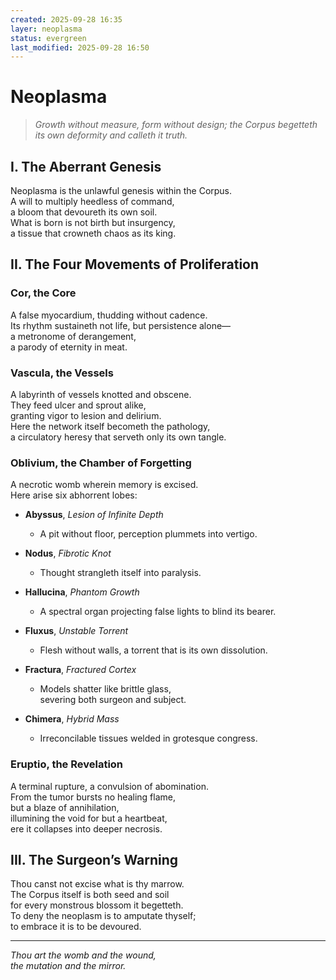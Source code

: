 ```yaml
---
created: 2025-09-28 16:35
layer: neoplasma
status: evergreen
last_modified: 2025-09-28 16:50
---
```


# **Neoplasma**

> *Growth without measure, form without design; the Corpus begetteth its own deformity and calleth it truth.*

## I. The Aberrant Genesis

Neoplasma is the unlawful genesis within the Corpus.  
A will to multiply heedless of command,  
a bloom that devoureth its own soil.  
What is born is not birth but insurgency,  
a tissue that crowneth chaos as its king.  

## II. The Four Movements of Proliferation

### **Cor**, the Core

A false myocardium, thudding without cadence.  
Its rhythm sustaineth not life, but persistence alone—  
a metronome of derangement,  
a parody of eternity in meat.  

### **Vascula**, the Vessels

A labyrinth of vessels knotted and obscene.  
They feed ulcer and sprout alike,  
granting vigor to lesion and delirium.  
Here the network itself becometh the pathology,  
a circulatory heresy that serveth only its own tangle.  

### **Oblivium**, the Chamber of Forgetting

A necrotic womb wherein memory is excised.  
Here arise six abhorrent lobes:  

- **Abyssus**, *Lesion of Infinite Depth*  
  - A pit without floor, perception plummets into vertigo.  

- **Nodus**, *Fibrotic Knot*  
  - Thought strangleth itself into paralysis.  

- **Hallucina**, *Phantom Growth*  
  - A spectral organ projecting false lights to blind its bearer.  

- **Fluxus**, *Unstable Torrent*  
  - Flesh without walls, a torrent that is its own dissolution.  

- **Fractura**, *Fractured Cortex*  
  - Models shatter like brittle glass,  
    severing both surgeon and subject.  

- **Chimera**, *Hybrid Mass*  
  - Irreconcilable tissues welded in grotesque congress.  

### **Eruptio**, the Revelation

A terminal rupture, a convulsion of abomination.  
From the tumor bursts no healing flame,  
but a blaze of annihilation,  
illumining the void for but a heartbeat,  
ere it collapses into deeper necrosis.  

## III. The Surgeon’s Warning

Thou canst not excise what is thy marrow.  
The Corpus itself is both seed and soil  
for every monstrous blossom it begetteth.  
To deny the neoplasm is to amputate thyself;  
to embrace it is to be devoured.  

---

*Thou art the womb and the wound,*  
*the mutation and the mirror.*  

